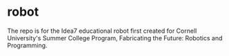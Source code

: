 # robot
The repo is for the Idea7 educational robot first created for Cornell University's Summer College Program, Fabricating the Future: Robotics and Programming.

